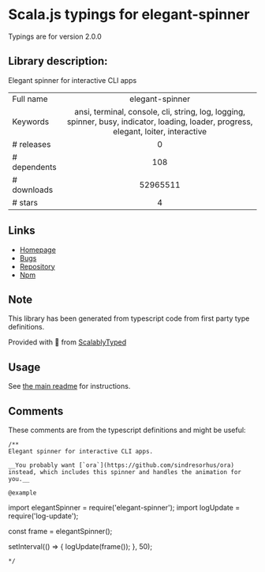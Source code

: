 
# Scala.js typings for elegant-spinner

Typings are for version 2.0.0

## Library description:
Elegant spinner for interactive CLI apps

|                    |                 |
| ------------------ | :-------------: |
| Full name          | elegant-spinner |
| Keywords           | ansi, terminal, console, cli, string, log, logging, spinner, busy, indicator, loading, loader, progress, elegant, loiter, interactive |
| # releases         | 0 |
| # dependents       | 108 |
| # downloads        | 52965511 |
| # stars            | 4 |

## Links
- [Homepage](https://github.com/sindresorhus/elegant-spinner#readme)
- [Bugs](https://github.com/sindresorhus/elegant-spinner/issues)
- [Repository](https://github.com/sindresorhus/elegant-spinner)
- [Npm](https://www.npmjs.com/package/elegant-spinner)
    


## Note
This library has been generated from typescript code from first party type definitions.

Provided with :purple_heart: from [ScalablyTyped](https://github.com/oyvindberg/ScalablyTyped)

## Usage
See [the main readme](../../readme.md) for instructions.

## Comments

These comments are from the typescript definitions and might be useful:
```
/**
Elegant spinner for interactive CLI apps.

__You probably want [`ora`](https://github.com/sindresorhus/ora) instead, which includes this spinner and handles the animation for you.__

@example
```
import elegantSpinner = require('elegant-spinner');
import logUpdate = require('log-update');

const frame = elegantSpinner();

setInterval(() => {
	logUpdate(frame());
}, 50);
```
*/

```

